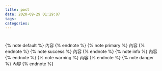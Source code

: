 ```yaml
---
title: post
date: 2020-09-29 01:29:07
tags:
categories:
---
```


<!--more-->
#

#

{% note default %} 內容 {% endnote %}
{% note primary %} 內容 {% endnote %}
{% note success %} 內容 {% endnote %}
{% note info %} 內容 {% endnote %}
{% note warning %} 內容 {% endnote %}
{% note danger %} 內容 {% endnote %}
